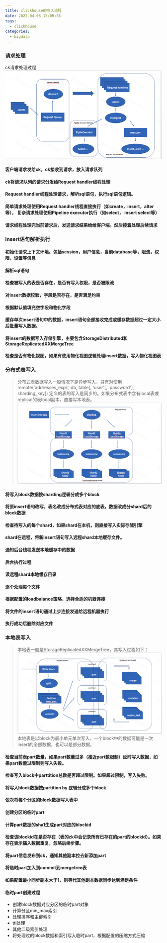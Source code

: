 ```yaml
---
title: clickhouse的写入流程
date: 2022-04-05 15:09:55
tags:
  - clickhouse
categories:
  - bigdata
---
```



### 请求处理
ck请求处理过程
![clickhouse](/images/clickhouse/insert/1.png)

#### 客户端请求发给ck，ck接收到请求，放入请求队列

#### ck将请求队列的请求分发给Request handler线程处理

#### Request handler线程处理请求，解析sql语句，执行sql语句逻辑。

#### 简单请求处理使用Request handler线程直接执行（如create，insert，alter等）， 复杂请求处理使用Pipeline executor执行（如select， insert select等）

#### 请求线程处理完当前请求后，发送请求结果给给客户端。然后接着处理后续请求

### insert语句解析执行
#### 初始化请求上下文环境。包括session，用户信息，当前database等，限流，权限，设置等信息
#### 解析sql语句
#### 检查被写入的表是否存在，是否有写入权限，是否被限流
#### 对insert数据校验，字段是否存在，是否满足约束
#### 根据默认值填充空字段和物化字段
#### 缓存单次insert语句中的数据，insert语句全部接收完成或缓存数据超过一定大小后批量写入数据。
#### 将insert的数据写入存储引擎，主要包含StorageDistributed和StorageReplicatedXXMergeTree
#### 检查是否有物化视图，如果有使用物化视图逻辑处理insert数据，写入物化视图表

### 分布式表写入
> 分布式表数据写入一般情况下是异步写入，只有对使用 remote('addresses_expr', db, table[, 'user'[, 'password'], sharding_key]) 定义的表的写入是同步的。如果分布式表中含有local表或replical的表local副本，直接写本地表。
![clickhouse](/images/clickhouse/insert/2.png)

#### 将写入block数据按sharding逻辑分成多个block
#### 将原insert语句改写，表名改成分布式表对应的底表，数据改成分shard后的block数据
#### 检查待写入的每个shard，如果shard在本机，则直接写入实际存储引擎
#### shard在远程，将新insert语句写入远程shard本地缓存文件。
#### 通知后台线程发送本地缓存中的数据
#### 后台执行过程

#### 读远程shard本地缓存目录
#### 逐个处理每个文件
#### 根据配置的loadbalance策略，选择合适的机器连接
#### 将文件的insert语句通过上步连接发送给远程机器执行
#### 执行成功后删除对应文件




### 本地表写入
> 本地表一般是StorageReplicatedXXMergeTree，其写入过程如下：
![clickhouse](/images/clickhouse/insert/3.png)
> 本地表是以block为最小单元单次写入，一个block中的数据可能是一次insert的全部数据，也可以是部分数据。

#### 检查当前表part数量，如果part数量过多（接近part数限制）延时写入数据，如果part数量过限制则写入失败。
#### 检查写入block中parttition总数是否超过限制。如果超过限制，写入失败。
#### 将写入block数据按partition by 逻辑分成多个block
#### 依次将每个分区的block数据写入表中
#### 创建分区的临时part
#### 计算part数据的sha1生成part对应的blockid
#### 检查该blockid在是否存在（表的zk中会记录所有已存在的part的blockid）。如果存在表示插入数据重复，忽略后续步骤。
#### 将part信息发布到ck，通知其他副本拉去新添加part
#### 将临时part加入到commit到mergetree表
#### 如果配置最小同步副本大于1，则等代其他副本数据同步达到满足条件

#### 临时part创建过程
+ 创建block数据对应分区的临时part对象
+ 计算分区min_max索引
+ 处理排序和主键索引
+ ttl处理
+ 其他二级索引处理
+ 将处理过的block数据和索引写入临时part，根据配置的压缩方式压缩